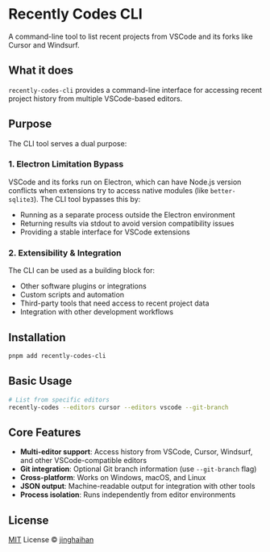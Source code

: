 # Recently Codes CLI

A command-line tool to list recent projects from VSCode and its forks like Cursor and Windsurf.

## What it does

`recently-codes-cli` provides a command-line interface for accessing recent project history from multiple VSCode-based editors.

## Purpose

The CLI tool serves a dual purpose:

### 1. Electron Limitation Bypass
VSCode and its forks run on Electron, which can have Node.js version conflicts when extensions try to access native modules (like `better-sqlite3`). The CLI tool bypasses this by:
- Running as a separate process outside the Electron environment
- Returning results via stdout to avoid version compatibility issues
- Providing a stable interface for VSCode extensions

### 2. Extensibility & Integration
The CLI can be used as a building block for:
- Other software plugins or integrations
- Custom scripts and automation
- Third-party tools that need access to recent project data
- Integration with other development workflows

## Installation

```bash
pnpm add recently-codes-cli
```

## Basic Usage

```bash
# List from specific editors
recently-codes --editors cursor --editors vscode --git-branch
```

## Core Features

- **Multi-editor support**: Access history from VSCode, Cursor, Windsurf, and other VSCode-compatible editors
- **Git integration**: Optional Git branch information (use `--git-branch` flag)
- **Cross-platform**: Works on Windows, macOS, and Linux
- **JSON output**: Machine-readable output for integration with other tools
- **Process isolation**: Runs independently from editor environments

## License

[MIT](../../LICENSE.md) License © [jinghaihan](https://github.com/jinghaihan)

